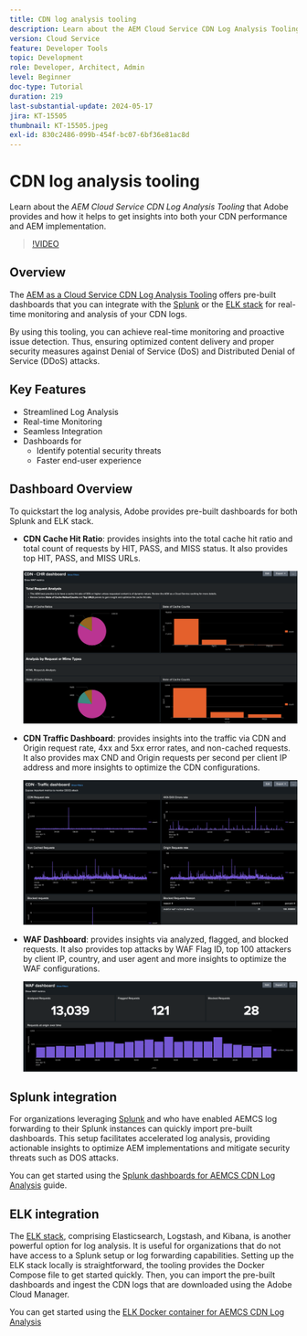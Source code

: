 ```yaml
---
title: CDN log analysis tooling
description: Learn about the AEM Cloud Service CDN Log Analysis Tooling that Adobe provides and how it helps to get insights into both your CDN performance and AEM implementation.
version: Cloud Service
feature: Developer Tools
topic: Development
role: Developer, Architect, Admin
level: Beginner
doc-type: Tutorial
duration: 219
last-substantial-update: 2024-05-17
jira: KT-15505
thumbnail: KT-15505.jpeg
exl-id: 830c2486-099b-454f-bc07-6bf36e81ac8d
---
```

# CDN log analysis tooling

Learn about the _AEM Cloud Service CDN Log Analysis Tooling_ that Adobe provides and how it helps to get insights into both your CDN performance and AEM implementation.
 
>[!VIDEO](https://video.tv.adobe.com/v/3429177?quality=12&learn=on)

## Overview

The [AEM as a Cloud Service CDN Log Analysis Tooling](https://github.com/adobe/AEMCS-CDN-Log-Analysis-Tooling) offers pre-built dashboards that you can integrate with the [Splunk](https://www.splunk.com/en_us/products/observability-cloud.html) or the [ELK stack](https://www.elastic.co/elastic-stack) for real-time monitoring and analysis of your CDN logs. 

By using this tooling, you can achieve real-time monitoring and proactive issue detection. Thus, ensuring optimized content delivery and proper security measures against Denial of Service (DoS) and Distributed Denial of Service (DDoS) attacks.

## Key Features

- Streamlined Log Analysis
- Real-time Monitoring
- Seamless Integration
- Dashboards for
    - Identify potential security threats
    - Faster end-user experience

## Dashboard Overview

To quickstart the log analysis, Adobe provides pre-built dashboards for both Splunk and ELK stack.

- **CDN Cache Hit Ratio**: provides insights into the total cache hit ratio and total count of requests by HIT, PASS, and MISS status. It also provides top HIT, PASS, and MISS URLs.

    ![CDN Cache Hit Ratio](assets/CHR-dashboard.png)

- **CDN Traffic Dashboard**: provides insights into the traffic via CDN and Origin request rate, 4xx and 5xx error rates, and non-cached requests. It also provides max CND and Origin requests per second per client IP address and more insights to optimize the CDN configurations.

    ![CDN Traffic Dashboard](assets/Traffic-dashboard.png)

- **WAF Dashboard**: provides insights via analyzed, flagged, and blocked requests. It also provides top attacks by WAF Flag ID, top 100 attackers by client IP, country, and user agent and more insights to optimize the WAF configurations.

    ![WAF Dashboard](assets/WAF-Dashboard.png)

## Splunk integration

For organizations leveraging [Splunk](https://www.splunk.com/en_us/products/observability-cloud.html) and who have enabled AEMCS log forwarding to their Splunk instances can quickly import pre-built dashboards. This setup facilitates accelerated log analysis, providing actionable insights to optimize AEM implementations and mitigate security threats such as DOS attacks.

You can get started using the [Splunk dashboards for AEMCS CDN Log Analysis](https://github.com/adobe/AEMCS-CDN-Log-Analysis-Tooling/blob/main/Splunk/READEME.md#splunk-dashboards-for-aemcs-cdn-log-analysis) guide.


## ELK integration

The [ELK stack](https://www.elastic.co/elastic-stack), comprising Elasticsearch, Logstash, and Kibana, is another powerful option for log analysis. It is useful for organizations that do not have access to a Splunk setup or log forwarding capabilities. Setting up the ELK stack locally is straightforward, the tooling provides the Docker Compose file to get started quickly. Then, you can import the pre-built dashboards and ingest the CDN logs that are downloaded using the Adobe Cloud Manager.

You can get started using the [ELK Docker container for AEMCS CDN Log Analysis](https://github.com/adobe/AEMCS-CDN-Log-Analysis-Tooling/blob/main/ELK/README.md#elk-docker-container-for-aemcs-cdn-log-analysis)
